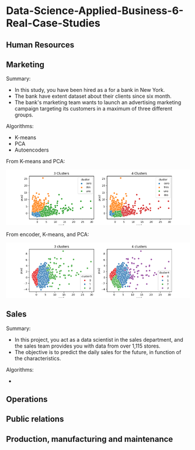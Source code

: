 # Data-Science-Applied-Business-6-Real-Case-Studies

## Human Resources

## Marketing

Summary:

* In this study, you have been hired as a for a bank in New York.
* The bank have extent dataset about their clients since six month.
* The bank's marketing team wants to launch an advertising marketing campaign targeting its customers in a maximum of three different groups.

Algorithms:

* K-means
* PCA
* Autoencoders

From K-means and PCA:

<img src="img/marketing/clusters.png" width="900" title="Clusters"/>

From encoder, K-means, and PCA:

<img src="img/marketing/encoder_cluster.png" width="900" title="Clusters"/>

## Sales

Summary:

* In this project, you act as a data scientist in the sales department, and the sales team provides you with data from over 1,115 stores.
* The objective is to predict the daily sales for the future, in function of the characteristics.

Algorithms:

* 


## Operations

## Public relations

## Production, manufacturing and maintenance
